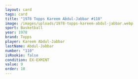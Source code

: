 ```yaml
---
layout: card
tags: card
title: "1978 Topps Kareem Abdul-Jabbar #110"
image: /images/uploads/1978-topps-kareem-abdul-jabbar.webp
sport: Basketball
year: 1978
brand: Topps
player: Kareem Abdul-Jabbar
lastName: Abdul-Jabbar
number: "110"
isRookie: false
condition: EX-EXMINT
value: 9
order: 10
---
```

